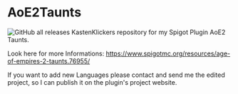 # AoE2Taunts
<img alt="GitHub all releases" src="https://img.shields.io/github/downloads/kastenklicker/aoe2taunts/total?color=green&logo=github&style=flat-square">
KastenKlickers repository for my Spigot Plugin AoE2 Taunts.

Look here for more Informations: 
https://www.spigotmc.org/resources/age-of-empires-2-taunts.76955/

If you want to add new Languages please contact and send me the edited project, so I can publish it on the plugin's project website.
